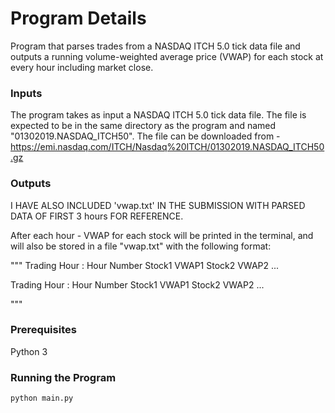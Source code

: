 # Program Details

Program that parses trades from a NASDAQ ITCH 5.0 tick data file and
outputs a running volume-weighted average price (VWAP) for each stock at every hour
including market close.

### Inputs

The program takes as input a NASDAQ ITCH 5.0 tick data file. The file is expected to be in the same directory as the program and named "01302019.NASDAQ_ITCH50". The file can be downloaded from - https://emi.nasdaq.com/ITCH/Nasdaq%20ITCH/01302019.NASDAQ_ITCH50.gz

### Outputs

I HAVE ALSO INCLUDED 'vwap.txt' IN THE SUBMISSION WITH PARSED DATA OF FIRST 3 hours  FOR REFERENCE.

After each hour - VWAP for each stock will be printed in the terminal, and will also be stored in a file
"vwap.txt"  with the following format:

"""
Trading Hour : Hour Number
Stock1 VWAP1
Stock2 VWAP2
...

Trading Hour : Hour Number
Stock1 VWAP1
Stock2 VWAP2
...

"""

### Prerequisites

Python 3

### Running the Program

```
python main.py
```